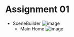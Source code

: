 # Assignment 01 
 - SceneBuilder
![image](https://github.com/user-attachments/assets/a42f5628-da95-4c0f-8210-440eea537bd7)
   - Main Home 
![image](https://github.com/user-attachments/assets/2262b492-3a2a-40da-8078-134bceac07c2)
